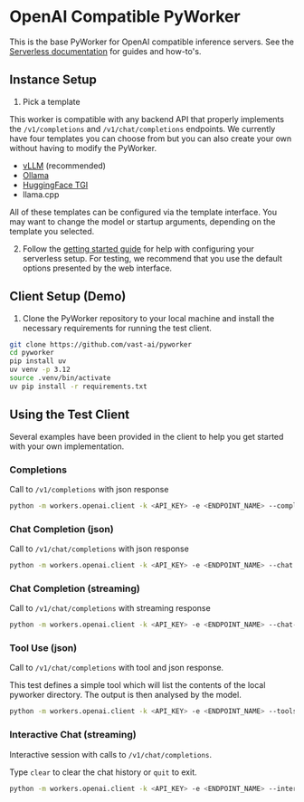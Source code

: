 # OpenAI Compatible PyWorker

This is the base PyWorker for OpenAI compatible inference servers.  See the [Serverless documentation](https://docs.vast.ai/serverless) for guides and how-to's.

## Instance Setup

1. Pick a template

This worker is compatible with any backend API that properly implements the `/v1/completions` and `/v1/chat/completions` endpoints.  We currently have four templates you can choose from but you can also create your own without having to modify the PyWorker.

- [vLLM](https://cloud.vast.ai/?ref_id=62897&creator_id=62897&name=vLLM%20%2B%20Qwen%2FQwen3-8B%20(Serverless)) (recommended)
- [Ollama](https://cloud.vast.ai/?ref_id=62897&creator_id=62897&name=Ollama%20%2B%20Qwen3%3A32b%20(Serverless))
- [HuggingFace TGI](https://cloud.vast.ai/?ref_id=62897&creator_id=62897&name=TGI%20%2B%20Qwen3-8B%20(Serverless))
- llama.cpp


All of these templates can be configured via the template interface.  You may want to change the model or startup arguments, depending on the template you selected.

2. Follow the [getting started guide](https://docs.vast.ai/serverless/getting-started) for help with configuring your serverless setup.  For testing, we recommend that you use the default options presented by the web interface.

## Client Setup (Demo)

1. Clone the PyWorker repository to your local machine and install the necessary requirements for running the test client.

```bash
git clone https://github.com/vast-ai/pyworker
cd pyworker
pip install uv
uv venv -p 3.12
source .venv/bin/activate
uv pip install -r requirements.txt
```

## Using the Test Client

Several examples have been provided in the client to help you get started with your own implementation.

### Completions

Call to `/v1/completions` with json response

```bash
python -m workers.openai.client -k <API_KEY> -e <ENDPOINT_NAME> --completion --model <MODEL_NAME>
```

### Chat Completion (json)

Call to `/v1/chat/completions` with json response

```bash
python -m workers.openai.client -k <API_KEY> -e <ENDPOINT_NAME> --chat --model <MODEL_NAME>
```

### Chat Completion (streaming)

Call to `/v1/chat/completions` with streaming response

```bash
python -m workers.openai.client -k <API_KEY> -e <ENDPOINT_NAME> --chat-stream --model <MODEL_NAME>
```

### Tool Use (json)

Call to `/v1/chat/completions` with tool and json response.

This test defines a simple tool which will list the contents of the local pyworker directory.  The output is then analysed by the model.

```bash
python -m workers.openai.client -k <API_KEY> -e <ENDPOINT_NAME> --tools --model <MODEL_NAME>
```

### Interactive Chat (streaming)

Interactive session with calls to `/v1/chat/completions`.

Type `clear` to clear the chat history or `quit` to exit.

```bash
python -m workers.openai.client -k <API_KEY> -e <ENDPOINT_NAME> --interactive --model <MODEL_NAME>
```

